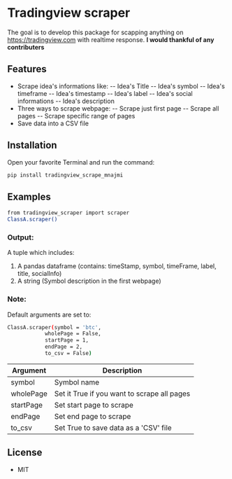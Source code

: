 # Tradingview scraper

The goal is to develop this package for scapping anything on https://tradingview.com with realtime response.
**I would thankful of any contributers**

## Features

- Scrape idea's informations like:
-- Idea's Title
-- Idea's symbol
-- Idea's timeframe
-- Idea's timestamp
-- Idea's label
-- Idea's social informations
-- Idea's description
- Three ways to scrape webpage:
-- Scrape just first page
-- Scrape all pages
-- Scrape specific range of pages
- Save data into a CSV file


## Installation
Open your favorite Terminal and run the command:
```sh
pip install tradingview_scrape_mnajmi
```


## Examples

```sh
from tradingview_scraper import scraper
ClassA.scraper()
```
### Output:
A tuple which includes:
1. A pandas dataframe (contains: timeStamp, symbol, timeFrame, label, title, socialInfo) 
2. A string (Symbol description in the first webpage)

### Note:
Default arguments are set to:
```sh
ClassA.scraper(symbol = 'btc',
            wholePage = False,
            startPage = 1,
            endPage = 2, 
            to_csv = False)
```
Argument  | Description
--------  | -----------
symbol | Symbol name
wholePage | Set it True if you want to scrape all pages
startPage | Set start page to scrape
endPage	| Set end page to scrape
to_csv | Set True to save data as a 'CSV' file

## License
- MIT
